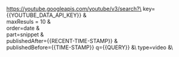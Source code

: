 https://youtube.googleapis.com/youtube/v3/search?\
key={{YOUTUBE_DATA_API_KEY}} &\
maxResuls = 10 &\
order=date &\
part=snippet &\
publishedAfter={{RECENT-TIME-STAMP}} &\
publishedBefore={{TIME-STAMP}}
q={{QUERY}} &\ 
type=video &\